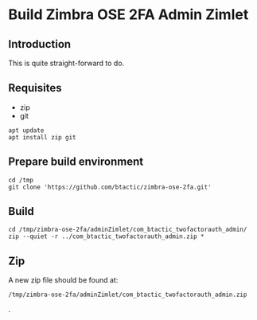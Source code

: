 # Build Zimbra OSE 2FA Admin Zimlet

## Introduction

This is quite straight-forward to do.

## Requisites

- zip
- git

```
apt update
apt install zip git
```

## Prepare build environment

```
cd /tmp
git clone 'https://github.com/btactic/zimbra-ose-2fa.git'
```

## Build

```
cd /tmp/zimbra-ose-2fa/adminZimlet/com_btactic_twofactorauth_admin/
zip --quiet -r ../com_btactic_twofactorauth_admin.zip *
```

## Zip

A new zip file should be found at:
```
/tmp/zimbra-ose-2fa/adminZimlet/com_btactic_twofactorauth_admin.zip
```
.
